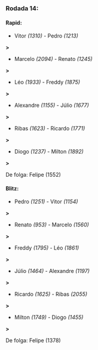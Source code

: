 ### Rodada 14:

#### Rapid:

* Vitor *(1310)*     -     Pedro *(1213)*

 **>** 
* Marcelo *(2094)*     -     Renato *(1245)*

 **>** 
* Léo *(1933)*     -     Freddy *(1875)*

 **>** 
* Alexandre *(1155)*     -     Júlio *(1677)*

 **>** 
* Ribas *(1623)*     -     Ricardo *(1771)*

 **>** 
* Diogo *(1237)*     -     Milton *(1892)*

 **>** 

De folga: Felipe (1552)

#### Blitz:

* Pedro *(1251)*     -     Vitor *(1154)*

 **>** 
* Renato *(953)*     -     Marcelo *(1560)*

 **>** 
* Freddy *(1795)*     -     Léo *(1861)*

 **>** 
* Júlio *(1464)*     -     Alexandre *(1197)*

 **>** 
* Ricardo *(1625)*     -     Ribas *(2055)*

 **>** 
* Milton *(1749)*     -     Diogo *(1455)*

 **>** 

De folga: Felipe (1378)

